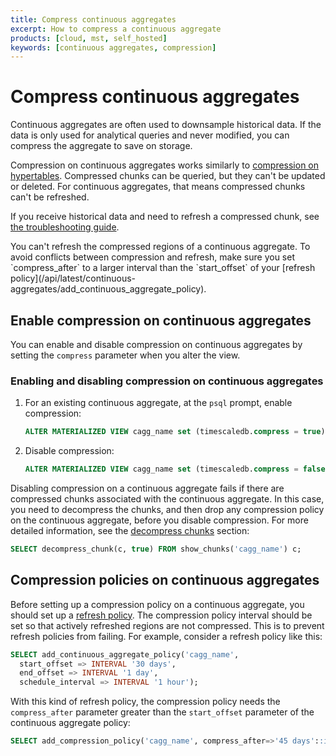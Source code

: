 ```yaml
---
title: Compress continuous aggregates
excerpt: How to compress a continuous aggregate
products: [cloud, mst, self_hosted]
keywords: [continuous aggregates, compression]
---
```


# Compress continuous aggregates

Continuous aggregates are often used to downsample historical data. If the data
is only used for analytical queries and never modified, you can compress the
aggregate to save on storage.

Compression on continuous aggregates works similarly to
[compression on hypertables][compression]. Compressed chunks can be queried, but
they can't be updated or deleted. For continuous aggregates, that means
compressed chunks can't be refreshed.

If you receive historical data and need to refresh a compressed chunk, see
[the troubleshooting guide][troubleshooting].

<Highlight type="warning">
You can't refresh the compressed regions of a continuous aggregate. To avoid
conflicts between compression and refresh, make sure you set `compress_after`
to a larger interval than the `start_offset` of your
[refresh policy](/api/latest/continuous-aggregates/add_continuous_aggregate_policy).
</Highlight>

## Enable compression on continuous aggregates

You can enable and disable compression on continuous aggregates by setting the
`compress` parameter when you alter the view.

<Procedure>

### Enabling and disabling compression on continuous aggregates

1.  For an existing continuous aggregate, at the `psql` prompt, enable
    compression:

    ```sql
    ALTER MATERIALIZED VIEW cagg_name set (timescaledb.compress = true);
    ```

1.  Disable compression:

    ```sql
    ALTER MATERIALIZED VIEW cagg_name set (timescaledb.compress = false);
    ```

</Procedure>

Disabling compression on a continuous aggregate fails if there are compressed
chunks associated with the continuous aggregate. In this case, you need to
decompress the chunks, and then drop any compression policy on the continuous
aggregate, before you disable compression. For more detailed information, see
the [decompress chunks][decompress-chunks] section:

```sql
SELECT decompress_chunk(c, true) FROM show_chunks('cagg_name') c;
```

## Compression policies on continuous aggregates

Before setting up a compression policy on a continuous aggregate, you should set
up a [refresh policy][refresh-policy]. The compression policy interval should be
set so that actively refreshed regions are not compressed. This is to prevent
refresh policies from failing. For example, consider a refresh policy like this:

```sql
SELECT add_continuous_aggregate_policy('cagg_name',
  start_offset => INTERVAL '30 days',
  end_offset => INTERVAL '1 day',
  schedule_interval => INTERVAL '1 hour');
```

With this kind of refresh policy, the compression policy needs the
`compress_after` parameter greater than the `start_offset` parameter of the
continuous aggregate policy:

```sql
SELECT add_compression_policy('cagg_name', compress_after=>'45 days'::interval);
```

[compression]: /timescaledb/:currentVersion:/how-to-guides/compression/
[decompress-chunks]:  /timescaledb/:currentVersion:/how-to-guides/compression/decompress-chunks
[refresh-policy]: /timescaledb/:currentVersion:/how-to-guides/continuous-aggregates/refresh-policies
[troubleshooting]: /timescaledb/:currentVersion:/how-to-guides/continuous-aggregates/troubleshooting/#cannot-refresh-compressed-chunks-of-a-continuous-aggregate
